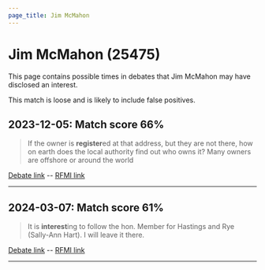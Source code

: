 ```yaml
---
page_title: Jim McMahon
---
```


# Jim McMahon  (25475)

This page contains possible times in debates that Jim McMahon may have disclosed an interest.

This match is loose and is likely to include false positives. 



## 2023-12-05: Match score 66%

>If the owner is **register**ed at that address, but they are not  there, how on earth does the local authority find out who owns it? Many owners are offshore or around the world

[Debate link](https://www.theyworkforyou.com/debates/?id=2023-12-05a.239.1)  --  [RFMI link](https://www.theyworkforyou.com/mp/25475/register)


---



## 2024-03-07: Match score 61%

>It is **interest**ing to follow the hon. Member for Hastings and Rye (Sally-Ann Hart). I will leave it there.

[Debate link](https://www.theyworkforyou.com/debates/?id=2024-03-07c.1046.0)  --  [RFMI link](https://www.theyworkforyou.com/mp/25475/register)


---


